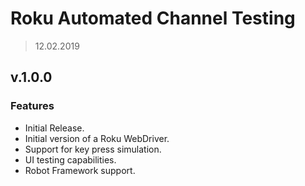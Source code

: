 # **Roku Automated Channel Testing**
> 12.02.2019

## v.1.0.0

### Features

 * Initial Release.
 * Initial version of a Roku WebDriver.
 * Support for key press simulation.
 * UI testing capabilities.
 * Robot Framework support.
